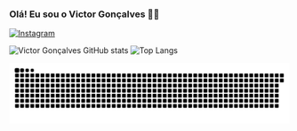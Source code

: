 
### Olá! Eu sou o Victor Gonçalves ✌🏼

[![Instagram](https://img.shields.io/badge/Instagram-E4405F?style=for-the-badge&logo=instagram&logoColor=white)](https://www.instagram.com/_victorgonca/)

![Victor Gonçalves GitHub stats](https://github-readme-stats.vercel.app/api?username=VictorAlgonca&show_icons=true&theme=dark)
![Top Langs](https://github-readme-stats.vercel.app/api/top-langs/?username=VictorAlgonca&layout=compact)

<picture>
  <source media="(prefers-color-scheme: dark)" srcset="https://raw.githubusercontent.com/ryanbritodev/ryanbritodev/output/github-contribution-grid-snake-dark.svg">
  <source media="(prefers-color-scheme: light)" srcset="https://raw.githubusercontent.com/ryanbritodev/ryanbritodev/output/github-contribution-grid-snake.svg">
  <img alt="github contribution grid snake animation" src="https://raw.githubusercontent.com/ryanbritodev/ryanbritodev/output/github-contribution-grid-snake.svg">
</picture>

